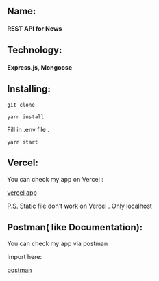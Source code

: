 ## Name:
#### REST API for News


## Technology:
#### Express.js, Mongoose


## Installing:
```git clone```

```yarn install```

Fill in .env file .

```yarn start```


## Vercel:

You can check my app on Vercel :

[vercel app](https://news-api-eight-flame.vercel.app/api/news)


P.S. Static file don't work on Vercel . Only localhost

## Postman( like Documentation):

You can check my app via postman

Import here:

[postman](/news.api.postman_collection.json)


